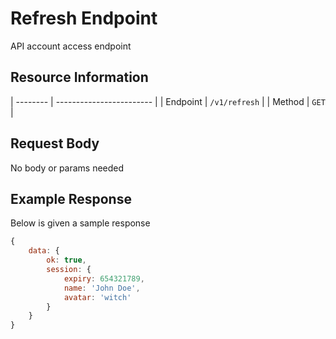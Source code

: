 # Refresh Endpoint

API account access endpoint

## Resource Information

| -------- | ------------------------ |
| Endpoint | `/v1/refresh` |
| Method | `GET` |

## Request Body

No body or params needed

## Example Response

Below is given a sample response

```javascript
{
    data: {
        ok: true,
        session: {
            expiry: 654321789,
            name: 'John Doe',
            avatar: 'witch'
        }
	}
}
```
